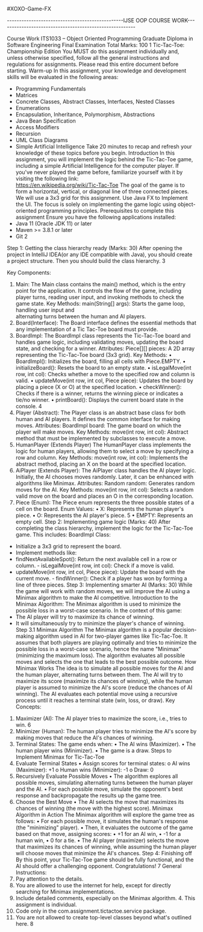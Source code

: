 #XOXO-Game-FX

------------------------------------------------IJSE OOP COURSE WORK--------------------------------------------------------

Course Work 
ITS1033 – Object Oriented Programming Graduate Diploma in Software Engineering
Final Examination 
Total Marks: 100 
1 
Tic-Tac-Toe: Championship Edition 
You MUST do this assignment individually and, unless otherwise specified, follow all the  general instructions and regulations for assignments. Please read this entire document  before starting. 
Warm-up 
In this assignment, your knowledge and development skills will be evaluated in the  following areas: 
- Programming Fundamentals 
- Matrices 
- Concrete Classes, Abstract Classes, Interfaces, Nested Classes 
- Enumerations 
- Encapsulation, Inheritance, Polymorphism, Abstractions 
- Java Bean Specification 
- Access Modifiers 
- Recursion 
- UML Class Diagrams 
- Simple Artificial Intelligence 
Take 20 minutes to recap and refresh your knowledge of these topics before you begin. 
Introduction 
In this assignment, you will implement the logic behind the Tic-Tac-Toe game, including a  simple Artificial Intelligence for the computer player. If you've never played the game  before, familiarize yourself with it by visiting the following link:  
https://en.wikipedia.org/wiki/Tic-Tac-Toe 
The goal of the game is to form a horizontal, vertical, or diagonal line of three connected  pieces. We will use a 3x3 grid for this assignment. 
Use Java FX to Implement the UI. The focus is solely on implementing the game logic using  object-oriented programming principles. 
Prerequisites to complete this assignment 
Ensure you have the following applications installed: 
- Java 11 (Oracle JDK 11) or later 
- Maven >= 3.8.1 or later 
- Git
2 

Step 1: Getting the class hierarchy ready (Marks: 30) 
After opening the project in IntelliJ IDEA(or any IDE compatible with Java), you should create  a project structure. Then you should build the class hierarchy.
3 

Key Components: 
1. Main: 
The Main class contains the main() method, which is the entry point for the  application. It controls the flow of the game, including player turns, reading user  input, and invoking methods to check the game state. 
Key Methods: 
main(String[] args): Starts the game loop, handling user input and  
alternating turns between the human and AI players. 
2. Board(Interface): 
The Board interface defines the essential methods that any implementation of a Tic Tac-Toe board must provide. 
3. BoardImpl: 
The BoardImpl class represents the Tic-Tac-Toe board and handles game logic,  including validating moves, updating the board state, and checking for a winner. 
Attributes: 
Piece[][] pieces: A 2D array representing the Tic-Tac-Toe board (3x3 grid). 
Key Methods: 
• BoardImpl(): Initializes the board, filling all cells with Piece.EMPTY. • initializeBoard(): Resets the board to an empty state. 
• isLegalMove(int row, int col): Checks whether a move to the specified row  and column is valid. 
• updateMove(int row, int col, Piece piece): Updates the board by placing a  piece (X or O) at the specified location. 
• checkWinner(): Checks if there is a winner, returns the winning piece or  indicates a tie/no winner. 
• printBoard(): Displays the current board state in the console.
4 
4. Player (Abstract): 
The Player class is an abstract base class for both human and AI players. It defines  the common interface for making moves. 
Attributes: 
BoardImpl board: The game board on which the player will make moves. Key Methods: 
move(int row, int col): Abstract method that must be implemented by  subclasses to execute a move. 
5. HumanPlayer (Extends Player) 
The HumanPlayer class implements the logic for human players, allowing them to  select a move by specifying a row and column. 
Key Methods: 
move(int row, int col): Implements the abstract method, placing an X on the  board at the specified location. 
6. AiPlayer (Extends Player): 
The AiPlayer class handles the AI player logic. Initially, the AI chooses moves  randomly. Later, it can be enhanced with algorithms like Minimax. 
Attributes: 
Random random: Generates random moves for the AI. 
Key Methods: 
move(int row, int col): Selects a random valid move on the board and places  an O in the corresponding location. 
7. Piece (Enum): 
The Piece enum represents the three possible states of a cell on the board.  Enum Values: 
• X: Represents the human player's piece. 
• O: Represents the AI player's piece.
5 
• EMPTY: Represents an empty cell. 
Step 2: Implementing game logic (Marks: 40) 
After completing the class hierarchy, implement the logic for the Tic-Tac-Toe game. This  includes: 
BoardImpl Class: 
- Initialize a 3x3 grid to represent the board. 
- Implement methods like: 
- findNextAvailableSpot(): Return the next available cell in a row or column. - isLegalMove(int row, int col): Check if a move is valid. 
- updateMove(int row, int col, Piece piece): Update the board with the current move. - findWinner(): Check if a player has won by forming a line of three pieces. 
Step 3: Implementing smarter AI (Marks: 30) 
While the game will work with random moves, we will improve the AI using a Minimax  algorithm to make the AI competitive. 
Introduction to the Minimax Algorithm: 
The Minimax algorithm is used to minimize the possible loss in a worst-case scenario. In the  context of this game: 
- The AI player will try to maximize its chance of winning. 
- It will simultaneously try to minimize the player's chance of winning. Step 3.1 Minimax Algorithm 
The Minimax algorithm is a popular decision-making algorithm used in AI for two-player  games like Tic-Tac-Toe. It assumes that both players are playing optimally and tries to  minimize the possible loss in a worst-case scenario, hence the name "Minimax" (minimizing  the maximum loss). The algorithm evaluates all possible moves and selects the one that  leads to the best possible outcome. 
How Minimax Works 
The idea is to simulate all possible moves for the AI and the human player, alternating turns  between them. The AI will try to maximize its score (maximize its chances of winning),  while the human player is assumed to minimize the AI's score (reduce the chances of AI  winning). The AI evaluates each potential move using a recursive process until it reaches a  terminal state (win, loss, or draw). 
Key Concepts: 
1. Maximizer (AI): The AI player tries to maximize the score, i.e., tries to win.
6 
2. Minimizer (Human): The human player tries to minimize the AI's score by making  moves that reduce the AI's chances of winning. 
3. Terminal States: The game ends when: 
• The AI wins (Maximizer). 
• The human player wins (Minimizer). 
• The game is a draw. 
Steps to Implement Minimax for Tic-Tac-Toe 
1. Evaluate Terminal States 
• Assign scores for terminal states: 
o AI wins (Maximizer): +1 
o Human wins (Minimizer): -1 
o Draw: 0 
2. Recursively Evaluate Possible Moves 
• The algorithm explores all possible moves, simulating alternating turns between  the human player and the AI. 
• For each possible move, simulate the opponent's best response and  backpropagate the results up the game tree. 
3. Choose the Best Move 
• The AI selects the move that maximizes its chances of winning (the move with  the highest score). 
Minimax Algorithm in Action 
The Minimax algorithm will explore the game tree as follows: 
• For each possible move, it simulates the human's response (the "minimizing"  player). 
• Then, it evaluates the outcome of the game based on that move, assigning scores: • +1 for an AI win, 
• -1 for a human win, 
• 0 for a tie. 
• The AI player (maximizer) selects the move that maximizes its chances of winning,  while assuming the human player will choose moves that minimize the AI's chances. 
Step 4: Finishing off 
By this point, your Tic-Tac-Toe game should be fully functional, and the AI should offer a  challenging opponent. 
Congratulations!
7 
General Instructions: 
1. Pay attention to the details. 
2. You are allowed to use the internet for help, except for directly searching for Minimax  implementations. 
3. Include detailed comments, especially on the Minimax algorithm. 4. This assignment is individual. 
5. Code only in the com.assignment.tictactoe.service package. 
6. You are not allowed to create top-level classes beyond what's outlined here.
8 
